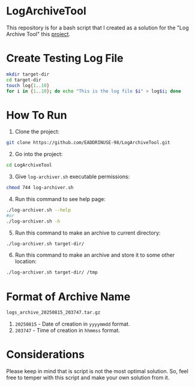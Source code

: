 # LogArchiveTool
This repository is for a bash script that I created as a solution for the "Log Archive Tool" this [project](https://roadmap.sh/projects/log-archive-tool).
# Create Testing Log File
```sh
mkdir target-dir
cd target-dir
touch log{1..10}
for i in {1..10}; do echo "This is the log file $i" > log$i; done
```
# How To Run
1. Clone the project:
```sh
git clone https://github.com/EADDRINUSE-98/LogArchiveTool.git
```
2. Go into the project:
```sh
cd LogArchiveTool
```
3. Give `log-archiver.sh` executable permissions:
```sh
chmod 744 log-archiver.sh
```
4. Run this command to see help page:
```sh
./log-archiver.sh --help
#or
./log-archiver.sh -h
```
5. Run this command to make an archive to current directory:
```sh
./log-archiver.sh target-dir/
```
6. Run this command to make an archive and store it to some other location:
```sh
./log-archiver.sh target-dir/ /tmp
```
# Format of Archive Name
```sh
logs_archive_20250815_203747.tar.gz
```
1. `20250815` - Date of creation in `yyyymmdd` format.
2. `203747` - Time of creation in `hhmmss` format.
# Considerations
Please keep in mind that is script is not the most optimal solution. So, feel free to temper with this script and make your own solution from it.